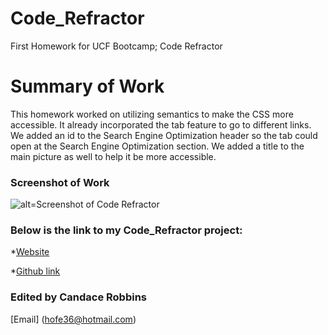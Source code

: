 # Code_Refractor
First Homework for UCF Bootcamp; Code Refractor

# Summary of Work
This homework worked on utilizing semantics to make the CSS more accessible.  It already incorporated the tab feature to go to different links. We added an id to the Search Engine Optimization header so the tab could open at the Search Engine Optimization section.  We added a title to the main picture as well to help it be more accessible.  

### Screenshot of Work
![alt=Screenshot of Code Refractor](./assets/images/screencapture-canro2b-github-io-Code-Refractor-2022-03-24-20_14_03.png)

### Below is the link to my Code_Refractor project:

*[Website](https://canro2b.github.io/Code_Refractor/)

*[Github link](https://canro2b.github.io/Code_Refractor/)

### Edited by Candace Robbins
[Email] (hofe36@hotmail.com)



